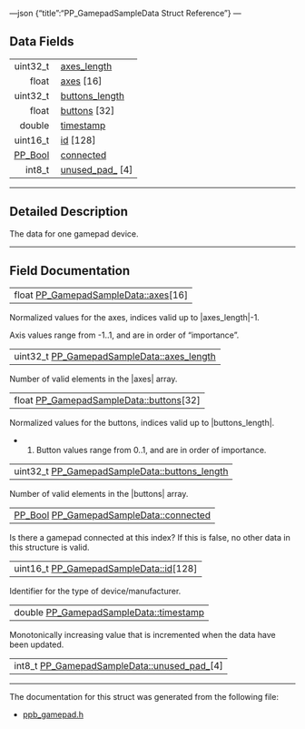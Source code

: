 —json {“title”:“PP\_GamepadSampleData Struct Reference”} —

Data Fields
-----------

<table><tbody><tr class="odd"><td style="text-align: right;">uint32_t </td><td><a href="/docs/native-client/pepper_beta/c/struct_p_p___gamepad_sample_data#a27e25af2c4d7278951c71d5a71821db5" class="el">axes_length</a></td></tr><tr class="even"><td style="text-align: right;">float </td><td><a href="/docs/native-client/pepper_beta/c/struct_p_p___gamepad_sample_data#a044a97b221c1e87e26ecbd39b584b416" class="el">axes</a> [16]</td></tr><tr class="odd"><td style="text-align: right;">uint32_t </td><td><a href="/docs/native-client/pepper_beta/c/struct_p_p___gamepad_sample_data#ae58bc687fc618e4a957dda7cd087bd58" class="el">buttons_length</a></td></tr><tr class="even"><td style="text-align: right;">float </td><td><a href="/docs/native-client/pepper_beta/c/struct_p_p___gamepad_sample_data#ac9b7def0b695e6009e685b79d883a9a2" class="el">buttons</a> [32]</td></tr><tr class="odd"><td style="text-align: right;">double </td><td><a href="/docs/native-client/pepper_beta/c/struct_p_p___gamepad_sample_data#af832f6af0964f9023d712712a6e3afc7" class="el">timestamp</a></td></tr><tr class="even"><td style="text-align: right;">uint16_t </td><td><a href="/docs/native-client/pepper_beta/c/struct_p_p___gamepad_sample_data#a0a4d0498f6beecb54628a4f1919c48e3" class="el">id</a> [128]</td></tr><tr class="odd"><td style="text-align: right;"><a href="/docs/native-client/pepper_beta/c/group___enums#ga4f272d99be14aacafe08dfd4ef830918" class="el">PP_Bool</a> </td><td><a href="/docs/native-client/pepper_beta/c/struct_p_p___gamepad_sample_data#ae955efce5fcd9de08ab8d4c7f52d0af7" class="el">connected</a></td></tr><tr class="even"><td style="text-align: right;">int8_t </td><td><a href="/docs/native-client/pepper_beta/c/struct_p_p___gamepad_sample_data#a6d8faab2471cbf6133481d7df6c53c3f" class="el">unused_pad_</a> [4]</td></tr></tbody></table>

------------------------------------------------------------------------

<span id="details" class="anchor" style="margin: 0;"></span>

Detailed Description
--------------------

The data for one gamepad device.

------------------------------------------------------------------------

Field Documentation
-------------------

<span id="a044a97b221c1e87e26ecbd39b584b416" class="anchor" style="margin: 0;"></span>

<table><tbody><tr class="odd"><td>float <a href="/docs/native-client/pepper_beta/c/struct_p_p___gamepad_sample_data#a044a97b221c1e87e26ecbd39b584b416" class="el">PP_GamepadSampleData::axes</a>[16]</td></tr></tbody></table>

Normalized values for the axes, indices valid up to |axes\_length|-1.

Axis values range from -1..1, and are in order of “importance”.

<span id="a27e25af2c4d7278951c71d5a71821db5" class="anchor" style="margin: 0;"></span>

<table><tbody><tr class="odd"><td>uint32_t <a href="/docs/native-client/pepper_beta/c/struct_p_p___gamepad_sample_data#a27e25af2c4d7278951c71d5a71821db5" class="el">PP_GamepadSampleData::axes_length</a></td></tr></tbody></table>

Number of valid elements in the |axes| array.

<span id="ac9b7def0b695e6009e685b79d883a9a2" class="anchor" style="margin: 0;"></span>

<table><tbody><tr class="odd"><td>float <a href="/docs/native-client/pepper_beta/c/struct_p_p___gamepad_sample_data#ac9b7def0b695e6009e685b79d883a9a2" class="el">PP_GamepadSampleData::buttons</a>[32]</td></tr></tbody></table>

Normalized values for the buttons, indices valid up to |buttons\_length|.

-   1.  Button values range from 0..1, and are in order of importance.

<span id="ae58bc687fc618e4a957dda7cd087bd58" class="anchor" style="margin: 0;"></span>

<table><tbody><tr class="odd"><td>uint32_t <a href="/docs/native-client/pepper_beta/c/struct_p_p___gamepad_sample_data#ae58bc687fc618e4a957dda7cd087bd58" class="el">PP_GamepadSampleData::buttons_length</a></td></tr></tbody></table>

Number of valid elements in the |buttons| array.

<span id="ae955efce5fcd9de08ab8d4c7f52d0af7" class="anchor" style="margin: 0;"></span>

<table><tbody><tr class="odd"><td><a href="/docs/native-client/pepper_beta/c/group___enums#ga4f272d99be14aacafe08dfd4ef830918" class="el">PP_Bool</a> <a href="/docs/native-client/pepper_beta/c/struct_p_p___gamepad_sample_data#ae955efce5fcd9de08ab8d4c7f52d0af7" class="el">PP_GamepadSampleData::connected</a></td></tr></tbody></table>

Is there a gamepad connected at this index? If this is false, no other data in this structure is valid.

<span id="a0a4d0498f6beecb54628a4f1919c48e3" class="anchor" style="margin: 0;"></span>

<table><tbody><tr class="odd"><td>uint16_t <a href="/docs/native-client/pepper_beta/c/struct_p_p___gamepad_sample_data#a0a4d0498f6beecb54628a4f1919c48e3" class="el">PP_GamepadSampleData::id</a>[128]</td></tr></tbody></table>

Identifier for the type of device/manufacturer.

<span id="af832f6af0964f9023d712712a6e3afc7" class="anchor" style="margin: 0;"></span>

<table><tbody><tr class="odd"><td>double <a href="/docs/native-client/pepper_beta/c/struct_p_p___gamepad_sample_data#af832f6af0964f9023d712712a6e3afc7" class="el">PP_GamepadSampleData::timestamp</a></td></tr></tbody></table>

Monotonically increasing value that is incremented when the data have been updated.

<span id="a6d8faab2471cbf6133481d7df6c53c3f" class="anchor" style="margin: 0;"></span>

<table><tbody><tr class="odd"><td>int8_t <a href="/docs/native-client/pepper_beta/c/struct_p_p___gamepad_sample_data#a6d8faab2471cbf6133481d7df6c53c3f" class="el">PP_GamepadSampleData::unused_pad_</a>[4]</td></tr></tbody></table>

------------------------------------------------------------------------

The documentation for this struct was generated from the following file:

-   <a href="/docs/native-client/pepper_beta/c/ppb__gamepad_8h/" class="el">ppb_gamepad.h</a>
